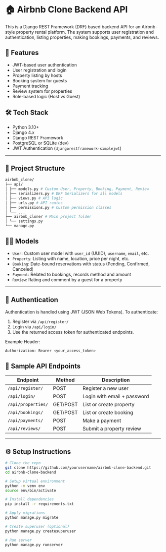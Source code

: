 # 🏠 Airbnb Clone Backend API

This is a Django REST Framework (DRF) based backend API for an Airbnb-style property rental platform. The system supports user registration and authentication, listing properties, making bookings, payments, and reviews.

## 🚀 Features

- JWT-based user authentication
- User registration and login
- Property listing by hosts
- Booking system for guests
- Payment tracking
- Review system for properties
- Role-based logic (Host vs Guest)

## 🛠️ Tech Stack

- Python 3.10+
- Django 4.x
- Django REST Framework
- PostgreSQL or SQLite (dev)
- JWT Authentication (`djangorestframework-simplejwt`)

---

## 📁 Project Structure
```bash
airbnb_clone/
├── api/
│ ├── models.py # Custom User, Property, Booking, Payment, Review
│ ├── serializers.py # DRF Serializers for all models
│ ├── views.py # API logic
│ ├── urls.py # API routes
│ ├── permissions.py # Custom permission classes
│ └── ...
├── airbnb_clone/ # Main project folder
│ └── settings.py
└── manage.py
```


## 🧑‍💻 Models

- `User`: Custom user model with `user_id` (UUID), `username`, `email`, etc.
- `Property`: Listing with name, location, price per night, etc.
- `Booking`: Date-bound reservations with status (Pending, Confirmed, Canceled)
- `Payment`: Related to bookings, records method and amount
- `Review`: Rating and comment by a guest for a property

---

## 🔐 Authentication

Authentication is handled using JWT (JSON Web Tokens). To authenticate:

1. Register via `/api/register/`
2. Login via `/api/login/`
3. Use the returned access token for authenticated endpoints.

Example Header:

```bash
Authorization: Bearer <your_access_token>
```

## 🧪 Sample API Endpoints

| Endpoint               | Method | Description                    |
|------------------------|--------|--------------------------------|
| `/api/register/`       | POST   | Register a new user            |
| `/api/login/`          | POST   | Login with email + password    |
| `/api/properties/`     | GET/POST | List or create property     |
| `/api/bookings/`       | GET/POST | List or create booking       |
| `/api/payments/`       | POST   | Make a payment                 |
| `/api/reviews/`        | POST   | Submit a property review       |

---

## ⚙️ Setup Instructions

```bash
# Clone the repo
git clone https://github.com/yourusername/airbnb-clone-backend.git
cd airbnb-clone-backend

# Setup virtual environment
python -m venv env
source env/bin/activate

# Install dependencies
pip install -r requirements.txt

# Apply migrations
python manage.py migrate

# Create superuser (optional)
python manage.py createsuperuser

# Run server
python manage.py runserver